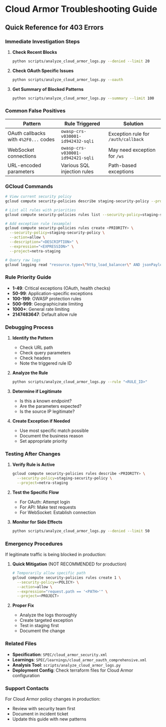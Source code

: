 # Cloud Armor Troubleshooting Guide

## Quick Reference for 403 Errors

### Immediate Investigation Steps

1. **Check Recent Blocks**
   ```bash
   python scripts/analyze_cloud_armor_logs.py --denied --limit 20
   ```

2. **Check OAuth Specific Issues**
   ```bash
   python scripts/analyze_cloud_armor_logs.py --oauth
   ```

3. **Get Summary of Blocked Patterns**
   ```bash
   python scripts/analyze_cloud_armor_logs.py --summary --limit 100
   ```

### Common False Positives

| Pattern | Rule Triggered | Solution |
|---------|---------------|----------|
| OAuth callbacks with `4%2F0...` codes | `owasp-crs-v030001-id942432-sqli` | Exception rule for `/auth/callback` |
| WebSocket connections | `owasp-crs-v030001-id942421-sqli` | May need exception for `/ws` |
| URL-encoded parameters | Various SQL injection rules | Path-based exceptions |

### GCloud Commands

```bash
# View current security policy
gcloud compute security-policies describe staging-security-policy --project=netra-staging

# List all rules with priorities
gcloud compute security-policies rules list --security-policy=staging-security-policy --project=netra-staging

# Add exception rule (example)
gcloud compute security-policies rules create <PRIORITY> \
  --security-policy=staging-security-policy \
  --action=allow \
  --description="<DESCRIPTION>" \
  --expression="<EXPRESSION>" \
  --project=netra-staging

# Query raw logs
gcloud logging read "resource.type=\"http_load_balancer\" AND jsonPayload.statusDetails=\"denied_by_security_policy\"" --limit=20 --project=netra-staging
```

### Rule Priority Guide

- **1-49**: Critical exceptions (OAuth, health checks)
- **50-99**: Application-specific exceptions
- **100-199**: OWASP protection rules
- **500-999**: Geographic/rate limiting
- **1000+**: General rate limiting
- **2147483647**: Default allow rule

### Debugging Process

1. **Identify the Pattern**
   - Check URL path
   - Check query parameters
   - Check headers
   - Note the triggered rule ID

2. **Analyze the Rule**
   ```bash
   python scripts/analyze_cloud_armor_logs.py --rule "<RULE_ID>"
   ```

3. **Determine if Legitimate**
   - Is this a known endpoint?
   - Are the parameters expected?
   - Is the source IP legitimate?

4. **Create Exception if Needed**
   - Use most specific match possible
   - Document the business reason
   - Set appropriate priority

### Testing After Changes

1. **Verify Rule is Active**
   ```bash
   gcloud compute security-policies rules describe <PRIORITY> \
     --security-policy=staging-security-policy \
     --project=netra-staging
   ```

2. **Test the Specific Flow**
   - For OAuth: Attempt login
   - For API: Make test requests
   - For WebSocket: Establish connection

3. **Monitor for Side Effects**
   ```bash
   python scripts/analyze_cloud_armor_logs.py --denied --limit 50
   ```

### Emergency Procedures

If legitimate traffic is being blocked in production:

1. **Quick Mitigation** (NOT RECOMMENDED for production)
   ```bash
   # Temporarily allow specific path
   gcloud compute security-policies rules create 1 \
     --security-policy=<POLICY> \
     --action=allow \
     --expression="request.path == '<PATH>'" \
     --project=<PROJECT>
   ```

2. **Proper Fix**
   - Analyze the logs thoroughly
   - Create targeted exception
   - Test in staging first
   - Document the change

### Related Files

- **Specification**: `SPEC/cloud_armor_security.xml`
- **Learnings**: `SPEC/learnings/cloud_armor_oauth_comprehensive.xml`
- **Analysis Tool**: `scripts/analyze_cloud_armor_logs.py`
- **Deployment Config**: Check terraform files for Cloud Armor configuration

### Support Contacts

For Cloud Armor policy changes in production:
- Review with security team first
- Document in incident ticket
- Update this guide with new patterns